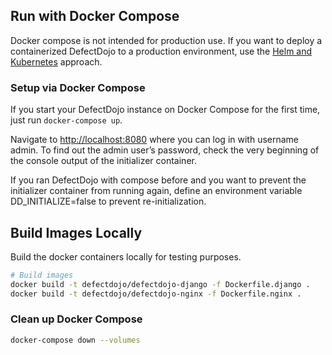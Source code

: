## Run with Docker Compose

Docker compose is not intended for production use.
If you want to deploy a containerized DefectDojo to a production environment,
use the [Helm and Kubernetes](KUBERNETES.md) approach.

### Setup via Docker Compose

If you start your DefectDojo instance on Docker Compose for the first time, just
run `docker-compose up`.

Navigate to <http://localhost:8080> where you can log in with username admin.
To find out the admin user’s password, check the very beginning of the console
output of the initializer container.

If you ran DefectDojo with compose before and you want to prevent the
initializer container from running again, define an environment variable
DD_INITIALIZE=false to prevent re-initialization.

## Build Images Locally

Build the docker containers locally for testing purposes.

```zsh
# Build images
docker build -t defectdojo/defectdojo-django -f Dockerfile.django .
docker build -t defectdojo/defectdojo-nginx -f Dockerfile.nginx .
```

### Clean up Docker Compose

```zsh
docker-compose down --volumes
```

